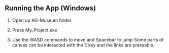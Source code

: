 ## Running the App (Windows)


1) Open up AG-Museum folder
2) Press My_Project.exe

3) Use the WASD commands to move and Spacebar to jump
   Some parts of canvas can be interacted with the E key and the links are pressable.


<!-- ## Running the App (Mac)

1) Open up Terminal and navigate to folder where you downloaded the project
```
    cd <PATH_TO_YOUR_APP>/personal_project/Museum_Project/MacBuild.app/Contents/MacOS/
```
2) Add the following
```
    chmod -R 777 MacBuild.app
```

3) Now you can press My project build in MacOS folder -->
